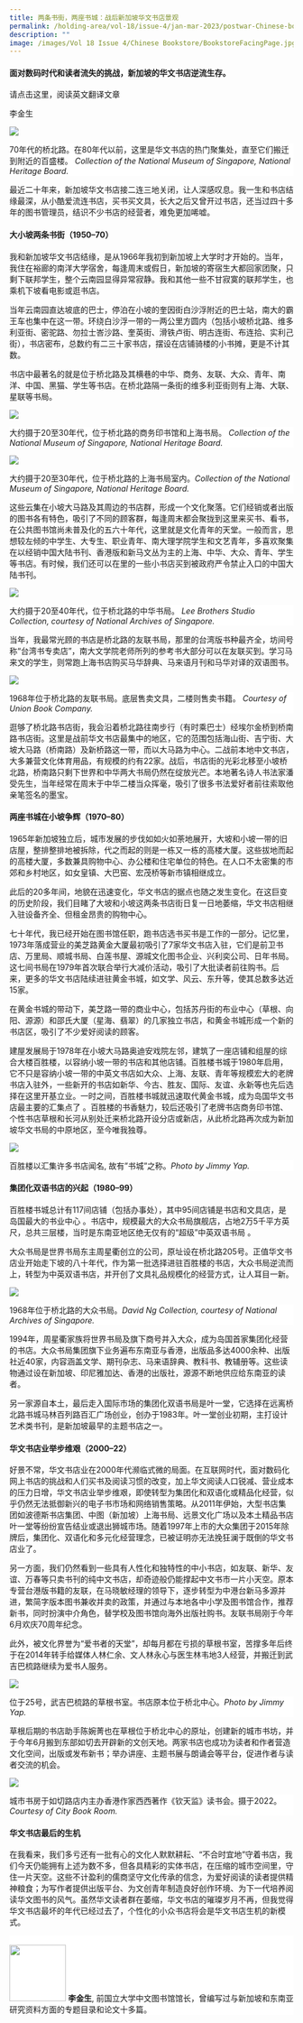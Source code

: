 ```yaml
---
title: 两条书街，两座书城：战后新加坡华文书店景观
permalink: /holding-area/vol-18/issue-4/jan-mar-2023/postwar-Chinese-bookstores-Chinese-Text/
description: ""
image: /images/Vol 18 Issue 4/Chinese Bookstore/BookstoreFacingPage.jpg
---
```

#### 面对数码时代和读者流失的挑战，新加坡的华文书店逆流生存。        

请点击这里，阅读英文翻译文章

李金生

![](/images/Vol%2018%20Issue%204/Chinese%20Bookstores_Chinese/View%20of%20North%20Bridge%20Road.jpg)
<div style="background-color: white;"> 70年代的桥北路。在80年代以前，这里是华文书店的热门聚集处，直至它们搬迁到附近的百盛楼。 <i>Collection of the National Museum of Singapore, National Heritage Board.</i></div>

最近二十年来，新加坡华文书店接二连三地关闭，让人深感叹息。我一生和书店结缘最深，从小酷爱流连书店，买书买文具，长大之后又曾开过书店，还当过四十多年的图书管理员，结识不少书店的经营者，难免更加唏嘘。
#### **大小坡两条书街（1950–70）**

我和新加坡华文书店结缘，是从1966年我初到新加坡上大学时才开始的。当年，我住在裕廊的南洋大学宿舍，每逢周末或假日，新加坡的寄宿生大都回家团聚，只剩下联邦学生，整个云南园显得异常寂静。我和其他一些不甘寂寞的联邦学生，也乘机下坡看电影或逛书店。

当年云南园直达坡底的巴士，停泊在小坡的奎因街白沙浮附近的巴士站，南大的霸王车也集中在这一带。环绕白沙浮一带的一两公里方圆内（包括小坡桥北路、维多利亚街、密驼路、勿拉士峇沙路、奎英街、滑铁卢街、明古连街、布连拾、实利己街），书店密布，总数约有二三十家书店，摆设在店铺骑楼的小书摊，更是不计其数。

书店中最著名的就是位于桥北路及其横巷的中华、商务、友联、大众、青年、南洋、中国、黑猫、学生等书店。在桥北路隔一条街的维多利亚街则有上海、大联、星联等书局。

![](/images/Vol%2018%20Issue%204/Chinese%20Bookstore/ShanghaiBookCo.jpg)
<div style="background-color: white;"> 大约摄于20至30年代，位于桥北路的商务印书馆和上海书局。 <i>Collection of the National Museum of Singapore, National Heritage Board.</i></div>

![](/images/Vol%2018%20Issue%204/Chinese%20Bookstore/ShanghaiBookCoInterior.jpg)
<div style="background-color: white;">  大约摄于20至30年代，位于桥北路的上海书局室内。<i>Collection of the National Museum of Singapore, National Heritage Board.</i></div>

这些云集在小坡大马路及其周边的书店群，形成一个文化聚落。它们经销或者出版的图书各有特色，吸引了不同的顾客群，每逢周末都会聚拢到这里来买书、看书，在公共图书馆尚未普及化的五六十年代，这里就是文化青年的天堂。一般而言，思想较左倾的中学生、大专生、职业青年、南大理学院学生和文艺青年，多喜欢聚集在以经销中国大陆书刊、香港版和新马文丛为主的上海、中华、大众、青年、学生等书店。有时候，我们还可以在里的一些小书店买到被政府严令禁止入口的中国大陆书刊。

![](/images/Vol%2018%20Issue%204/Chinese%20Bookstore/ChungHwaBooks.jpg)
<div style="background-color: white;"> 大约摄于20至40年代，位于桥北路的中华书局。 <i> Lee Brothers Studio Collection, courtesy of National Archives of Singapore.</i></div>

当年，我最常光顾的书店是桥北路的友联书局，那里的台湾版书种最齐全，坊间号称“台湾书专卖店”，南大文学院老师所列的参考书大部分可以在友联买到。学习马来文的学生，则常跑上海书店购买马华辞典、马来语月刊和马华对译的双语图书。

![](/images/Vol%2018%20Issue%204/Chinese%20Bookstore/UnionBookCompany.jpg)
<div style="background-color: white;"> 1968年位于桥北路的友联书局。底层售卖文具，二楼则售卖书籍。 <i>Courtesy of Union Book Company.</i></div>

逛够了桥北路书店街，我会沿着桥北路往南步行（有时乘巴士）经埃尔金桥到桥南路书店街。这里是战前华文书店最集中的地区，它的范围包括海山街、吉宁街、大坡大马路（桥南路）及新桥路这一带，而以大马路为中心。二战前本地中文书店，大多兼营文化体育用品，有规模的约有22家。战后，书店街的光彩北移至小坡桥北路，桥南路只剩下世界和中华两大书局仍然在绽放光芒。本地著名诗人书法家潘受先生，当年经常在周末于中华二楼当众挥毫，吸引了很多书法爱好者前往索取他亲笔签名的墨宝。

#### 两座书城在小坡争辉（1970–80）

1965年新加坡独立后，城市发展的步伐如如火如荼地展开，大坡和小坡一带的旧店屋，整排整排地被拆除，代之而起的则是一栋又一栋的高楼大厦。这些拔地而起的高楼大厦，多数兼具购物中心、办公楼和住宅单位的特色。在人口不太密集的市郊和乡村地区，如女皇镇、大巴窑、宏茂桥等新市镇相继成立。

此后的20多年间，地貌在迅速变化，华文书店的据点也随之发生变化。在这巨变的历史阶段，我们目睹了大坡和小坡这两条书店街日复一日地萎缩，华文书店相继入驻设备齐全、但租金昂贵的购物中心。

七十年代，我已经开始在图书馆任职，跑书店选书买书是工作的一部分。记忆里，1973年落成营业的美芝路黄金大厦最初吸引了7家华文书店入驻，它们是前卫书店、万里局、顺城书局、白莲书屋、源城文化图书企业、兴利奕公司、日年书局。这七间书局在1979年首次联合举行大减价活动，吸引了大批读者前往购书。后来，更多的华文书店陆续进驻黄金书城，如文学、风云、东升等，使其总数多达近15家。

在黄金书城的带动下，美芝路一带的商业中心，包括苏丹街的布业中心（草根、向阳、源源）和邵氏大厦（星海、翡翠）的几家独立书店，和黄金书城形成一个新的书店区，吸引了不少爱好阅读的顾客。

建屋发展局于1978年在小坡大马路奥迪安戏院左邻，建筑了一座店铺和组屋的综合大楼百胜楼，以容纳小坡一带的书店和其他店铺。百胜楼书城于1980年启用，它不只是容纳小坡一带的中英文书店如大众、上海、友联、青年等规模宏大的老牌书店入驻外，一些新开的书店如新华、今古、胜友、国际、友谊、永新等也先后选择在这里开基立业。一时之间，百胜楼书城就迅速取代黄金书城，成为岛国华文书店最主要的汇集点了 。百胜楼的书香魅力，较后还吸引了老牌书店商务印书馆、个性书店草根和长河从别处迁来桥北路开设分店或新店，从此桥北路再次成为新加坡华文书局的中原地区，至今唯我独尊。

![](/images/Vol%2018%20Issue%204/Chinese%20Bookstores_Chinese/bras%20basah.jpg)
<div style="background-color: white;">  百胜楼以汇集许多书店闻名, 故有”书城”之称。<i>Photo by Jimmy Yap.</i></div>

#### 集团化双语书店的兴起（1980–99）

百胜楼书城总计有117间店铺（包括办事处），其中95间店铺是书店和文具店，是岛国最大的书业中心 。书店中，规模最大的大众书局旗舰店，占地2万5千平方英尺，总共三层楼，当时是东南亚地区绝无仅有的“超级”中英双语书局 。

大众书局是世界书局东主周星衢创立的公司，原址设在桥北路205号。正值华文书店业开始走下坡的八十年代，作为第一批选择进驻百胜楼的书店，大众书局逆流而上，转型为中英双语书店，并开创了文具礼品规模化的经营方式，让人耳目一新。

![](/images/Vol%2018%20Issue%204/Chinese%20Bookstore/PopularBookCompany.jpg)
<div style="background-color: white;"> 1968年位于桥北路的大众书局。<i>David Ng Collection, courtesy of National Archives of Singapore.</i></div>

1994年，周星衢家族将世界书局及旗下商号并入大众，成为岛国首家集团化经营的书店。大众书局集团旗下业务遍布东南亚与香港，出版品多达4000余种、出版社近40家，内容涵盖文学、期刊杂志、马来语辞典、教科书、教辅册等。这些读物通过设在新加坡、印尼雅加达、香港的出版社，源源不断地供应给东南亚的读者。

另一家源自本土，最后走入国际市场的集团化双语书局是叶一堂，它选择在远离桥北路书城马林百列路百汇广场创业，创办于1983年。叶一堂创业初期，主打设计艺术类书刊，是新加坡最早的主题书店之一。

#### 华文书店业举步维艰（2000–22）

好景不常，华文书店业在2000年代濒临式微的局面。在互联网时代，面对数码化网上书店的挑战和人们买书及阅读习惯的改变，加上华文阅读人口锐减、营业成本的压力日增，华文书店业举步维艰，即使转型为集团化和双语化或精品化经营，似乎仍然无法抵御新兴的电子书市场和网络销售策略。从2011年伊始，大型书店集团如波德斯书店集团、中图（新加坡）上海书局、远景文化广场以及本土精品书店叶一堂等纷纷宣告结业或退出狮城市场。随着1997年上市的大众集团于2015年除牌后，集团化、双语化和多元化经营理念，已被证明亦无法挽狂澜于既倒的华文书店业了。

另一方面，我们仍然看到一些具有人性化和独特性的中小书店，如友联、新华、友谊、万春等只卖书刊的纯中文书店，却奇迹般仍能撑起中文书市一片小天空。原本专营台港版书籍的友联，在马晓敏经理的领导下，逐步转型为中港台新马多源并进，繁简字版本图书兼收并卖的政策，并通过与本地各中小学及图书馆合作，推荐新书，同时扮演中介角色，替学校及图书馆向海外出版社购书。友联书局刚于今年6月欢庆70周年纪念。

此外，被文化界誉为“爱书者的天堂”，却每月都在亏损的草根书室，苦撑多年后终于在2014年转手给媒体人林仁余、文人林永心与医生林韦地3人经营，并搬迁到武吉巴梳路继续为爱书人服务。

![](/images/Vol%2018%20Issue%204/Chinese%20Bookstore/Grassroots2.jpg)
<div style="background-color: white;"> 位于25号，武吉巴梳路的草根书室。书店原本位于桥北中心。<i>Photo by Jimmy Yap.</i></div>

草根后期的书店助手陈婉菁也在草根位于桥北中心的原址，创建新的城市书坊，并于今年6月搬到东部如切去开辟新的文创天地。两家书店也成功为读者和作者营造文化空间，出版或发布新书；举办讲座、主题书展与朗诵会等平台，促进作者与读者交流的机会。

![](/images/Vol%2018%20Issue%204/Chinese%20Bookstores_Chinese/City%20Book%20Room1.jpg)
<div style="background-color: white;">城市书房于如切路店内主办香港作家西西著作《钦天监》读书会。摄于2022。<i>Courtesy of City Book Room.</i></div>

#### 华文书店最后的生机

在我看来，我们多亏还有一批有心的文化人默默耕耘、“不合时宜地”守着书店，我们今天仍能拥有上述为数不多，但各具精彩的实体书店，在压缩的城市空间里，守住一片天空。这些不计盈利的儒商坚守文化传承的信念，为爱好阅读的读者提供精神粮食；为写作者提供出版平台、为文创青年制造良好创作环境、为下一代培养阅读华文图书的风气。虽然华文读者群在萎缩，华文书店的璀璨岁月不再，但我觉得华文书店最坏的年代已经过去了，个性化的小众书店将会是华文书店生机的新模式。

<div style="background-color: white;">
<br/>
<img src="/images/Vol%2018%20Issue%204/Authors/Lee%20Ching%20Seng%20Bio.png" style="width: 100px; height: 100px;">
<b>李金生</b>, 前国立大学中文图书馆馆长，曾编写过与新加坡和东南亚研究资料方面的专题目录和论文十多篇。</div>